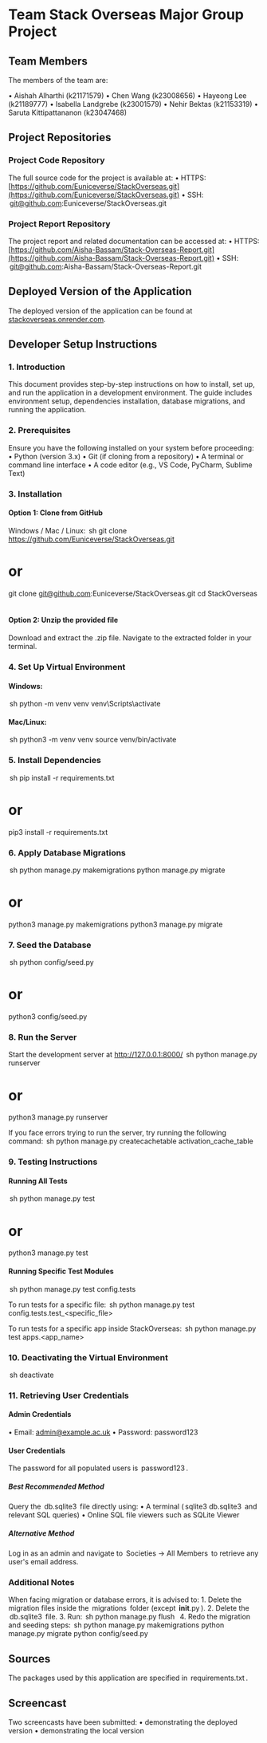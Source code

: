 # Team Stack Overseas Major Group Project

## Team Members

The members of the team are:

•⁠  ⁠Aishah Alharthi (k21171579)
•⁠  ⁠Chen Wang (k23008656)
•⁠  ⁠Hayeong Lee (k21189777)
•⁠  ⁠Isabella Landgrebe (k23001579)
•⁠  ⁠Nehir Bektas (k21153319)
•⁠  ⁠Saruta Kittipattananon (k23047468)

## Project Repositories

### Project Code Repository
The full source code for the project is available at:
•⁠  ⁠HTTPS: [https://github.com/Euniceverse/StackOverseas.git](https://github.com/Euniceverse/StackOverseas.git)
•⁠  ⁠SSH: ⁠ git@github.com:Euniceverse/StackOverseas.git ⁠

### Project Report Repository
The project report and related documentation can be accessed at:
•⁠  ⁠HTTPS: [https://github.com/Aisha-Bassam/Stack-Overseas-Report.git](https://github.com/Aisha-Bassam/Stack-Overseas-Report.git)
•⁠  ⁠SSH: ⁠ git@github.com:Aisha-Bassam/Stack-Overseas-Report.git ⁠

## Deployed Version of the Application
The deployed version of the application can be found at [stackoverseas.onrender.com](https://stackoverseas.onrender.com/).

## Developer Setup Instructions

### 1. Introduction
This document provides step-by-step instructions on how to install, set up, and run the application in a development environment. The guide includes environment setup, dependencies installation, database migrations, and running the application.

### 2. Prerequisites
Ensure you have the following installed on your system before proceeding:
•⁠  ⁠Python (version 3.x)
•⁠  ⁠Git (if cloning from a repository)
•⁠  ⁠A terminal or command line interface
•⁠  ⁠A code editor (e.g., VS Code, PyCharm, Sublime Text)

### 3. Installation
#### Option 1: Clone from GitHub
Windows / Mac / Linux:
⁠ sh
git clone https://github.com/Euniceverse/StackOverseas.git
# or
git clone git@github.com:Euniceverse/StackOverseas.git
cd StackOverseas
 ⁠

#### Option 2: Unzip the provided file
Download and extract the .zip file. Navigate to the extracted folder in your terminal.

### 4. Set Up Virtual Environment
#### Windows:
⁠ sh
python -m venv venv
venv\Scripts\activate
 ⁠

#### Mac/Linux:
⁠ sh
python3 -m venv venv
source venv/bin/activate
 ⁠

### 5. Install Dependencies
⁠ sh
pip install -r requirements.txt
# or
pip3 install -r requirements.txt
 ⁠

### 6. Apply Database Migrations
⁠ sh
python manage.py makemigrations
python manage.py migrate
# or
python3 manage.py makemigrations
python3 manage.py migrate
 ⁠

### 7. Seed the Database
⁠ sh
python config/seed.py
# or
python3 config/seed.py
 ⁠

### 8. Run the Server
Start the development server at http://127.0.0.1:8000/
⁠ sh
python manage.py runserver
# or
python3 manage.py runserver
 ⁠

If you face errors trying to run the server, try running the following command:
⁠ sh
python manage.py createcachetable activation_cache_table
 ⁠

### 9. Testing Instructions
#### Running All Tests
⁠ sh
python manage.py test
# or
python3 manage.py test
 ⁠

#### Running Specific Test Modules
⁠ sh
python manage.py test config.tests
 ⁠

To run tests for a specific file:
⁠ sh
python manage.py test config.tests.test_<specific_file>
 ⁠

To run tests for a specific app inside StackOverseas:
⁠ sh
python manage.py test apps.<app_name>
 ⁠

### 10. Deactivating the Virtual Environment
⁠ sh
deactivate
 ⁠

### 11. Retrieving User Credentials
#### Admin Credentials
•⁠  ⁠Email: admin@example.ac.uk
•⁠  ⁠Password: password123

#### User Credentials
The password for all populated users is ⁠ password123 ⁠.

##### Best Recommended Method
Query the ⁠ db.sqlite3 ⁠ file directly using:
•⁠  ⁠A terminal (⁠ sqlite3 db.sqlite3 ⁠ and relevant SQL queries)
•⁠  ⁠Online SQL file viewers such as SQLite Viewer

##### Alternative Method
Log in as an admin and navigate to ⁠ Societies → All Members ⁠ to retrieve any user's email address.

### Additional Notes
When facing migration or database errors, it is advised to:
1.⁠ ⁠Delete the migration files inside the ⁠ migrations ⁠ folder (except ⁠ __init__.py ⁠).
2.⁠ ⁠Delete the ⁠ db.sqlite3 ⁠ file.
3.⁠ ⁠Run:
⁠ sh
python manage.py flush
 ⁠
4.⁠ ⁠Redo the migration and seeding steps:
⁠ sh
python manage.py makemigrations
python manage.py migrate
python config/seed.py
 ⁠

## Sources
The packages used by this application are specified in ⁠ requirements.txt ⁠.

## Screencast
Two screencasts have been submitted:
•⁠  ⁠demonstrating the deployed version
•⁠  ⁠demonstrating the local version